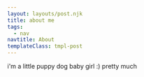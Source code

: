```yaml
---
layout: layouts/post.njk
title: about me
tags:
  - nav
navtitle: About
templateClass: tmpl-post
---
```


i'm a little puppy dog baby girl :) pretty much
